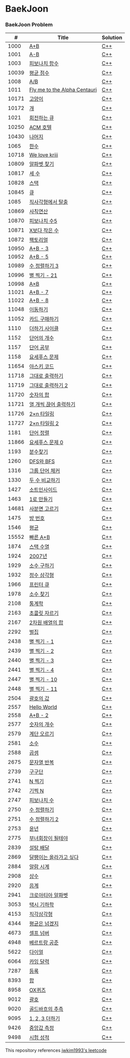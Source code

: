 BaekJoon
========

### BaekJoon Problem

| # | Title | Solution |
|---| ----- | -------- | 
| 1000 | [A+B](https://www.acmicpc.net/problem/1000) | [C++](https://github.com/JINwonLEE/genuine/blob/master/BaekJoon/1000.cpp) |
| 1001 | [A-B](https://www.acmicpc.net/problem/1001) | [C++](https://github.com/JINwonLEE/genuine/blob/master/BaekJoon/1001.cpp) |
| 1003 | [피보나치 함수](https://www.acmicpc.net/problem/1003) | [C++](https://github.com/JINwonLEE/genuine/blob/master/BaekJoon/1003.cpp) |
| 10039 | [평균 점수](https://www.acmicpc.net/problem/10039) | [C++](https://github.com/JINwonLEE/genuine/blob/master/BaekJoon/10039.cpp) |
| 1008 | [A/B](https://www.acmicpc.net/problem/1008) | [C++](https://github.com/JINwonLEE/genuine/blob/master/BaekJoon/1008.cpp) |
| 1011 | [Fly me to the Alpha Centauri](https://www.acmicpc.net/problem/1011) | [C++](https://github.com/JINwonLEE/genuine/blob/master/BaekJoon/1011.cpp) |
| 10171 | [고양이](https://www.acmicpc.net/problem/10171) | [C++](https://github.com/JINwonLEE/genuine/blob/master/BaekJoon/10171.cpp) |
| 10172 | [개](https://www.acmicpc.net/problem/10172) | [C++](https://github.com/JINwonLEE/genuine/blob/master/BaekJoon/10172.cpp) |
| 1021 | [회전하는 큐](https://www.acmicpc.net/problem/1021) | [C++](https://github.com/JINwonLEE/genuine/blob/master/BaekJoon/1021.cpp) |
| 10250 | [ACM 호텔](https://www.acmicpc.net/problem/10250) | [C++](https://github.com/JINwonLEE/genuine/blob/master/BaekJoon/10250.cpp) |
| 10430 | [나머지](https://www.acmicpc.net/problem/10430) | [C++](https://github.com/JINwonLEE/genuine/blob/master/BaekJoon/10430.cpp) |
| 1065 | [한수](https://www.acmicpc.net/problem/1065) | [C++](https://github.com/JINwonLEE/genuine/blob/master/BaekJoon/1065.cpp) |
| 10718 | [We love kriii](https://www.acmicpc.net/problem/10718) | [C++](https://github.com/JINwonLEE/genuine/blob/master/BaekJoon/10718.cpp) |
| 10809 | [알파벳 찾기](https://www.acmicpc.net/problem/10809) | [C++](https://github.com/JINwonLEE/genuine/blob/master/BaekJoon/10809.cpp) |
| 10817 | [세 수](https://www.acmicpc.net/problem/10817) | [C++](https://github.com/JINwonLEE/genuine/blob/master/BaekJoon/10817.cpp) |
| 10828 | [스택](https://www.acmicpc.net/problem/10828) | [C++](https://github.com/JINwonLEE/genuine/blob/master/BaekJoon/10828.cpp) |
| 10845 | [큐](https://www.acmicpc.net/problem/10845) | [C++](https://github.com/JINwonLEE/genuine/blob/master/BaekJoon/10845.cpp) |
| 1085 | [직사각형에서 탈출](https://www.acmicpc.net/problem/1085) | [C++](https://github.com/JINwonLEE/genuine/blob/master/BaekJoon/1085.cpp) |
| 10869 | [사칙연산](https://www.acmicpc.net/problem/10869) | [C++](https://github.com/JINwonLEE/genuine/blob/master/BaekJoon/10869.cpp) |
| 10870 | [피보나치 수5](https://www.acmicpc.net/problem/10870) | [C++](https://github.com/JINwonLEE/genuine/blob/master/BaekJoon/10870.cpp) |
| 10871 | [X보다 작은 수](https://www.acmicpc.net/problem/10871) | [C++](https://github.com/JINwonLEE/genuine/blob/master/BaekJoon/10871.cpp) |
| 10872 | [팩토리얼](https://www.acmicpc.net/problem/10872) | [C++](https://github.com/JINwonLEE/genuine/blob/master/BaekJoon/10872.cpp) |
| 10950 | [A+B - 3](https://www.acmicpc.net/problem/10950) | [C++](https://github.com/JINwonLEE/genuine/blob/master/BaekJoon/10950.cpp) |
| 10952 | [A+B - 5](https://www.acmicpc.net/problem/10952) | [C++](https://github.com/JINwonLEE/genuine/blob/master/BaekJoon/10952.cpp) |
| 10989 | [수 정렬하기 3](https://www.acmicpc.net/problem/10989) | [C++](https://github.com/JINwonLEE/genuine/blob/master/BaekJoon/10989.cpp) |
| 10996 | [별 찍기 - 21](https://www.acmicpc.net/problem/10996) | [C++](https://github.com/JINwonLEE/genuine/blob/master/BaekJoon/10996.cpp) |
| 10998 | [A×B](https://www.acmicpc.net/problem/10998) | [C++](https://github.com/JINwonLEE/genuine/blob/master/BaekJoon/10998.cpp) |
| 11021 | [A+B - 7](https://www.acmicpc.net/problem/11021) | [C++](https://github.com/JINwonLEE/genuine/blob/master/BaekJoon/11021.cpp) |
| 11022 | [A+B - 8](https://www.acmicpc.net/problem/11022) | [C++](https://github.com/JINwonLEE/genuine/blob/master/BaekJoon/11022.cpp) |
| 11048 | [이동하기](https://www.acmicpc.net/problem/11048) | [C++](https://github.com/JINwonLEE/genuine/blob/master/BaekJoon/11048.cpp) |
| 11052 | [카드 구매하기](https://www.acmicpc.net/problem/11052) | [C++](https://github.com/JINwonLEE/genuine/blob/master/BaekJoon/11052.cpp) |
| 1110 | [더하기 사이클](https://www.acmicpc.net/problem/1110) | [C++](https://github.com/JINwonLEE/genuine/blob/master/BaekJoon/1110.cpp) |
| 1152 | [단어의 개수](https://www.acmicpc.net/problem/1152) | [C++](https://github.com/JINwonLEE/genuine/blob/master/BaekJoon/1152.cpp) |
| 1157 | [단어 공부](https://www.acmicpc.net/problem/1157) | [C++](https://github.com/JINwonLEE/genuine/blob/master/BaekJoon/1157.cpp) |
| 1158 | [요세푸스 문제](https://www.acmicpc.net/problem/1158) | [C++](https://github.com/JINwonLEE/genuine/blob/master/BaekJoon/1158.cpp) |
| 11654 | [아스키 코드](https://www.acmicpc.net/problem/11654) | [C++](https://github.com/JINwonLEE/genuine/blob/master/BaekJoon/11654.cpp) |
| 11718 | [그대로 출력하기](https://www.acmicpc.net/problem/11718) | [C++](https://github.com/JINwonLEE/genuine/blob/master/BaekJoon/11718.cpp) |
| 11719 | [그대로 출력하기 2](https://www.acmicpc.net/problem/11719) | [C++](https://github.com/JINwonLEE/genuine/blob/master/BaekJoon/11719.cpp) |
| 11720 | [숫자의 합](https://www.acmicpc.net/problem/11720) | [C++](https://github.com/JINwonLEE/genuine/blob/master/BaekJoon/11720.cpp) |
| 11721 | [열 개씩 끊어 출력하기](https://www.acmicpc.net/problem/11721) | [C++](https://github.com/JINwonLEE/genuine/blob/master/BaekJoon/11721.cpp) |
| 11726 | [2×n 타일링](https://www.acmicpc.net/problem/11726) | [C++](https://github.com/JINwonLEE/genuine/blob/master/BaekJoon/11726.cpp) |
| 11727 | [2×n 타일링 2](https://www.acmicpc.net/problem/11727) | [C++](https://github.com/JINwonLEE/genuine/blob/master/BaekJoon/11727.cpp) |
| 1181 | [단어 정렬](https://www.acmicpc.net/problem/1181) | [C++](https://github.com/JINwonLEE/genuine/blob/master/BaekJoon/1181.cpp) |
| 11866 | [요세푸스 문제 0](https://www.acmicpc.net/problem/11866) | [C++](https://github.com/JINwonLEE/genuine/blob/master/BaekJoon/11866.cpp) |
| 1193 | [분수찾기](https://www.acmicpc.net/problem/1193) | [C++](https://github.com/JINwonLEE/genuine/blob/master/BaekJoon/1193.cpp) |
| 1260 | [DFS와 BFS](https://www.acmicpc.net/problem/1260) | [C++](https://github.com/JINwonLEE/genuine/blob/master/BaekJoon/1260.cpp) |
| 1316 | [그룹 단어 체커](https://www.acmicpc.net/problem/1316) | [C++](https://github.com/JINwonLEE/genuine/blob/master/BaekJoon/1316.cpp) |
| 1330 | [두 수 비교하기](https://www.acmicpc.net/problem/1330) | [C++](https://github.com/JINwonLEE/genuine/blob/master/BaekJoon/1330.cpp) |
| 1427 | [소트인사이드](https://www.acmicpc.net/problem/1427) | [C++](https://github.com/JINwonLEE/genuine/blob/master/BaekJoon/1427.cpp) |
| 1463 | [1로 만들기](https://www.acmicpc.net/problem/1463) | [C++](https://github.com/JINwonLEE/genuine/blob/master/BaekJoon/1463.cpp) |
| 14681 | [사분면 고르기](https://www.acmicpc.net/problem/14681) | [C++](https://github.com/JINwonLEE/genuine/blob/master/BaekJoon/14681.cpp) |
| 1475 | [방 번호](https://www.acmicpc.net/problem/1475) | [C++](https://github.com/JINwonLEE/genuine/blob/master/BaekJoon/1475.cpp) |
| 1546 | [평균](https://www.acmicpc.net/problem/1546) | [C++](https://github.com/JINwonLEE/genuine/blob/master/BaekJoon/1546.cpp) |
| 15552 | [빠른 A+B](https://www.acmicpc.net/problem/15552) | [C++](https://github.com/JINwonLEE/genuine/blob/master/BaekJoon/15552.cpp) |
| 1874 | [스택 수열](https://www.acmicpc.net/problem/1874) | [C++](https://github.com/JINwonLEE/genuine/blob/master/BaekJoon/1874.cpp) |
| 1924 | [2007년](https://www.acmicpc.net/problem/1924) | [C++](https://github.com/JINwonLEE/genuine/blob/master/BaekJoon/1924.cpp) |
| 1929 | [소수 구하기](https://www.acmicpc.net/problem/1929) | [C++](https://github.com/JINwonLEE/genuine/blob/master/BaekJoon/1929.cpp) |
| 1932 | [정수 삼각형](https://www.acmicpc.net/problem/1932) | [C++](https://github.com/JINwonLEE/genuine/blob/master/BaekJoon/1932.cpp) |
| 1966 | [프린터 큐](https://www.acmicpc.net/problem/1966) | [C++](https://github.com/JINwonLEE/genuine/blob/master/BaekJoon/1966.cpp) |
| 1978 | [소수 찾기](https://www.acmicpc.net/problem/1978) | [C++](https://github.com/JINwonLEE/genuine/blob/master/BaekJoon/1978.cpp) |
| 2108 | [통계학](https://www.acmicpc.net/problem/2108) | [C++](https://github.com/JINwonLEE/genuine/blob/master/BaekJoon/2108.cpp) |
| 2163 | [초콜릿 자르기](https://www.acmicpc.net/problem/2163) | [C++](https://github.com/JINwonLEE/genuine/blob/master/BaekJoon/2163.cpp) |
| 2167 | [2차원 배열의 합](https://www.acmicpc.net/problem/2167) | [C++](https://github.com/JINwonLEE/genuine/blob/master/BaekJoon/2167.cpp) |
| 2292 | [벌집](https://www.acmicpc.net/problem/2292) | [C++](https://github.com/JINwonLEE/genuine/blob/master/BaekJoon/2292.cpp) |
| 2438 | [별 찍기 - 1](https://www.acmicpc.net/problem/2438) | [C++](https://github.com/JINwonLEE/genuine/blob/master/BaekJoon/2438.cpp) |
| 2439 | [별 찍기 - 2](https://www.acmicpc.net/problem/2439) | [C++](https://github.com/JINwonLEE/genuine/blob/master/BaekJoon/2439.cpp) |
| 2440 | [별 찍기 - 3](https://www.acmicpc.net/problem/2440) | [C++](https://github.com/JINwonLEE/genuine/blob/master/BaekJoon/2440.cpp) |
| 2441 | [별 찍기 - 4](https://www.acmicpc.net/problem/2441) | [C++](https://github.com/JINwonLEE/genuine/blob/master/BaekJoon/2441.cpp) |
| 2447 | [별 찍기 - 10](https://www.acmicpc.net/problem/2447) | [C++](https://github.com/JINwonLEE/genuine/blob/master/BaekJoon/2447.cpp) |
| 2448 | [별 찍기 - 11](https://www.acmicpc.net/problem/2448) | [C++](https://github.com/JINwonLEE/genuine/blob/master/BaekJoon/2448.cpp) |
| 2504 | [괄호의 값](https://www.acmicpc.net/problem/2504) | [C++](https://github.com/JINwonLEE/genuine/blob/master/BaekJoon/2504.cpp) |
| 2557 | [Hello World](https://www.acmicpc.net/problem/2557) | [C++](https://github.com/JINwonLEE/genuine/blob/master/BaekJoon/2557.cpp) |
| 2558 | [A+B - 2](https://www.acmicpc.net/problem/2558) | [C++](https://github.com/JINwonLEE/genuine/blob/master/BaekJoon/2558.cpp) |
| 2577 | [숫자의 개수](https://www.acmicpc.net/problem/2577) | [C++](https://github.com/JINwonLEE/genuine/blob/master/BaekJoon/2577.cpp) |
| 2579 | [계단 오르기](https://www.acmicpc.net/problem/2579) | [C++](https://github.com/JINwonLEE/genuine/blob/master/BaekJoon/2579.cpp) |
| 2581 | [소수](https://www.acmicpc.net/problem/2581) | [C++](https://github.com/JINwonLEE/genuine/blob/master/BaekJoon/2581.cpp) |
| 2588 | [곱셈](https://www.acmicpc.net/problem/2588) | [C++](https://github.com/JINwonLEE/genuine/blob/master/BaekJoon/2588.cpp) |
| 2675 | [문자열 반복](https://www.acmicpc.net/problem/2675) | [C++](https://github.com/JINwonLEE/genuine/blob/master/BaekJoon/2675.cpp) |
| 2739 | [구구단](https://www.acmicpc.net/problem/2739) | [C++](https://github.com/JINwonLEE/genuine/blob/master/BaekJoon/2739.cpp) |
| 2741 | [N 찍기](https://www.acmicpc.net/problem/2741) | [C++](https://github.com/JINwonLEE/genuine/blob/master/BaekJoon/2741.cpp) |
| 2742 | [기찍 N](https://www.acmicpc.net/problem/2742) | [C++](https://github.com/JINwonLEE/genuine/blob/master/BaekJoon/2742.cpp) |
| 2747 | [피보나치 수](https://www.acmicpc.net/problem/2747) | [C++](https://github.com/JINwonLEE/genuine/blob/master/BaekJoon/2747.cpp) |
| 2750 | [수 정렬하기](https://www.acmicpc.net/problem/2750) | [C++](https://github.com/JINwonLEE/genuine/blob/master/BaekJoon/2750.cpp) |
| 2751 | [수 정렬하기 2](https://www.acmicpc.net/problem/2751) | [C++](https://github.com/JINwonLEE/genuine/blob/master/BaekJoon/2751.cpp) |
| 2753 | [윤년](https://www.acmicpc.net/problem/2753) | [C++](https://github.com/JINwonLEE/genuine/blob/master/BaekJoon/2753.cpp) |
| 2775 | [부녀회장이 될테야](https://www.acmicpc.net/problem/2775) | [C++](https://github.com/JINwonLEE/genuine/blob/master/BaekJoon/2775.cpp) |
| 2839 | [설탕 배달](https://www.acmicpc.net/problem/2839) | [C++](https://github.com/JINwonLEE/genuine/blob/master/BaekJoon/2839.cpp) |
| 2869 | [달팽이는 올라가고 싶다](https://www.acmicpc.net/problem/2869) | [C++](https://github.com/JINwonLEE/genuine/blob/master/BaekJoon/2869.cpp) |
| 2884 | [알람 시계](https://www.acmicpc.net/problem/2884) | [C++](https://github.com/JINwonLEE/genuine/blob/master/BaekJoon/2884.cpp) |
| 2908 | [상수](https://www.acmicpc.net/problem/2908) | [C++](https://github.com/JINwonLEE/genuine/blob/master/BaekJoon/2908.cpp) |
| 2920 | [음계](https://www.acmicpc.net/problem/2920) | [C++](https://github.com/JINwonLEE/genuine/blob/master/BaekJoon/2920.cpp) |
| 2941 | [크로아티아 알파벳](https://www.acmicpc.net/problem/2941) | [C++](https://github.com/JINwonLEE/genuine/blob/master/BaekJoon/2941.cpp) |
| 3053 | [택시 기하학](https://www.acmicpc.net/problem/3053) | [C++](https://github.com/JINwonLEE/genuine/blob/master/BaekJoon/3053.cpp) |
| 4153 | [직각삼각형](https://www.acmicpc.net/problem/4153) | [C++](https://github.com/JINwonLEE/genuine/blob/master/BaekJoon/4153.cpp) |
| 4344 | [평균은 넘겠지](https://www.acmicpc.net/problem/4344) | [C++](https://github.com/JINwonLEE/genuine/blob/master/BaekJoon/4344.cpp) |
| 4673 | [셀프 넘버](https://www.acmicpc.net/problem/4673) | [C++](https://github.com/JINwonLEE/genuine/blob/master/BaekJoon/4673.cpp) |
| 4948 | [베르트랑 공준](https://www.acmicpc.net/problem/4948) | [C++](https://github.com/JINwonLEE/genuine/blob/master/BaekJoon/4948.cpp) |
| 5622 | [다이얼](https://www.acmicpc.net/problem/5622) | [C++](https://github.com/JINwonLEE/genuine/blob/master/BaekJoon/5622.cpp) |
| 6064 | [카잉 달력](https://www.acmicpc.net/problem/6064) | [C++](https://github.com/JINwonLEE/genuine/blob/master/BaekJoon/6064.cpp) |
| 7287 | [등록](https://www.acmicpc.net/problem/7287) | [C++](https://github.com/JINwonLEE/genuine/blob/master/BaekJoon/7287.cpp) |
| 8393 | [합](https://www.acmicpc.net/problem/8393) | [C++](https://github.com/JINwonLEE/genuine/blob/master/BaekJoon/8393.cpp) |
| 8958 | [OX퀴즈](https://www.acmicpc.net/problem/8958) | [C++](https://github.com/JINwonLEE/genuine/blob/master/BaekJoon/8958.cpp) |
| 9012 | [괄호](https://www.acmicpc.net/problem/9012) | [C++](https://github.com/JINwonLEE/genuine/blob/master/BaekJoon/9012.cpp) |
| 9020 | [골드바흐의 추측](https://www.acmicpc.net/problem/9020) | [C++](https://github.com/JINwonLEE/genuine/blob/master/BaekJoon/9020.cpp) |
| 9095 | [1, 2, 3 더하기](https://www.acmicpc.net/problem/9095) | [C++](https://github.com/JINwonLEE/genuine/blob/master/BaekJoon/9095.cpp) |
| 9426 | [중앙값 측정](https://www.acmicpc.net/problem/9426) | [C++](https://github.com/JINwonLEE/genuine/blob/master/BaekJoon/9426.cpp) |
| 9498 | [시험 성적](https://www.acmicpc.net/problem/9498) | [C++](https://github.com/JINwonLEE/genuine/blob/master/BaekJoon/9498.cpp) |

This repository references [jwkim1993's leetcode](https://github.com/jwkim1993/leetcode)
